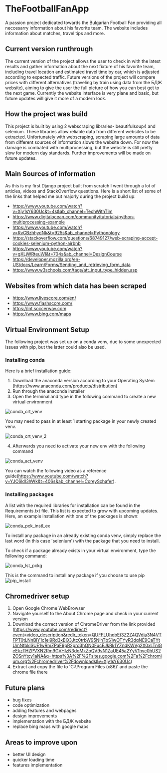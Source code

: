 # TheFootballFanApp
A passion project dedicated towards the Bulgarian Football Fan providing all neccesarry information about his favorite team. The website includes information about matches, travel tips and more.

## Current version runthrough
The current version of the project allows the user to check in with the latest results and gather information about the next fixture of his favorite team, including travel location and estimated travel time by car, which is adjusted according to expected traffic. Future versions of the project will compare prices with different alternatives (traveling by train using data from the БДЖ website), aiming to give the user the full picture of how you can best get to the next game. Currently the website interface is very plane and basic, but future updates will give it more of a modern look.

## How the project was build
This project is built by using 2 webscraping libraries- beautifulsoup4 and selenium. These libraries allow reliable data from different websites to be extracted. Unfortunately with webscraping, scraping large amounts of data from different sources of information slows the website down. For now the damage is combated with multiprocessing, but the website is still pretty slow for modern day standards. Further improvements will be made on future updates.

## Main Sources of information
As this is my first Django project built from scratch I went through a lot of articles, videos and StackOverflow questions. Here is a short list of some of the links that helped me out majorly during the project build up:
- https://www.youtube.com/watch?v=Xjv1sY630Uc&t=4s&ab_channel=TechWithTim
- https://www.digitalocean.com/community/tutorials/python-multiprocessing-example
- https://www.youtube.com/watch?v=RvCBzhhydNk&t=925s&ab_channel=Pythonology
- https://stackoverflow.com/questions/68749127/web-scraping-accept-cookies-selenium-python-airbnb
- https://www.youtube.com/watch?v=gXLjWRteuWI&t=704s&ab_channel=DesignCourse
- https://developer.mozilla.org/en-US/docs/Learn/Forms/Sending_and_retrieving_form_data
- https://www.w3schools.com/tags/att_input_type_hidden.asp

## Websites from which data has been scraped
- https://www.livescore.com/en/
- https://www.flashscore.com/
- https://int.soccerway.com
- https://www.bing.com/maps


## Virtual Environment Setup
The following project was set up on a conda venv, due to some unexpected issues with pip, but the latter could also be used.

### Installing conda
Here is a brief installation guide:
1) Download the anaconda version according to your Operating System (https://www.anaconda.com/products/distribution)
2) Run through the anaconda installer
3) Open the terminal and type in the following command to create a new virtual environment

![conda_crt_venv](https://user-images.githubusercontent.com/71731579/193061314-ff8a9de5-1539-4e52-b888-42b7c5b625bd.PNG)


You may need to pass in at least 1 starting package in your newly created venv.

![conda_crt_venv_2](https://user-images.githubusercontent.com/71731579/193061968-2710b61c-2b4d-4e6e-9f91-d7f1a51e5ac8.PNG)


4) Afterwards you need to activate your new env with the following command

![conda_act_venv](https://user-images.githubusercontent.com/71731579/193062061-f3d0b302-e409-476b-8cd2-8ad37711109d.PNG)



You can watch the following video as a reference guide(https://www.youtube.com/watch?v=YJC6ldI3hWk&t=406s&ab_channel=CoreySchafer). 

### Installing packages
A list with the required libraries for installation can be found in the Requirements.txt file. 
This list is expected to grow with upcoming updates.
Here, an example installation with one of the packages is shown:

![conda_pck_instl_ex](https://user-images.githubusercontent.com/71731579/193052792-542e7965-0fa3-4983-aab7-af72fdb6e407.PNG)

To install any package in an already existing conda venv, simply replace the last word (in this case 'selenium') with the package that you need to install.

To check if a package already exists in your virtual environment, type the following command:

![conda_lst_pckg](https://user-images.githubusercontent.com/71731579/193062178-75be49af-4b78-410a-a02b-b3a8ac396c1d.PNG)

This is the command to install any package if you choose to use pip
![pip_install](https://user-images.githubusercontent.com/71731579/193228762-5819ccb7-3950-4af6-89a9-97ed57283973.PNG)

## Chromedriver setup 
1) Open Google Chrome WebBrowser
2) Navigate yourself to the About Chrome page and check in your current version
3) Download the correct version of ChromeDriver from the link provided (https://www.youtube.com/redirect?event=video_description&redir_token=QUFFLUhqbEt3Z2Z4QVdja3N4VTFPT0tLNnBlY1c1el9Rd3xBQ3Jtc0trbW95NlhTbS1wOTYyR3dqNE9CaTYtUmNtbklSUE1wRmZPaF9pR2prd3hQN0FucEJkRk1YZndKWVg2X0xLTnlGeEkzTHZPVXN2Rm9GVHlzN3doMkZoQV9vN1ZaUE45a2YyV1hyc0hUS2ZOSnYtcy1aNA&q=https%3A%2F%2Fsites.google.com%2Fa%2Fchromium.org%2Fchromedriver%2Fdownloads&v=Xjv1sY630Uc)
4) Extract and copy the file to 'C:\Program Files (x86)\' and paste the chrome file there

## Future plans
- bug fixes
- code optimization
- adding features and webpages
- design improvements
- implementation with the БДЖ website
- replace bing maps with google maps


## Areas to improve upon
- better UI design
- quicker loading time
- features implementation
